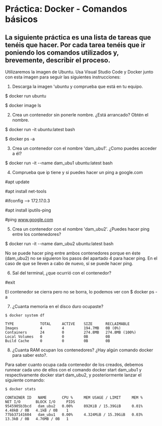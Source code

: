 # Práctica: Docker - Comandos básicos

## La siguiente práctica es una lista de tareas que tenéis que hacer. Por cada tarea tenéis que ir poniendo los comandos utilizados y, brevemente, describir el proceso.


Utilizaremos la imagen de Ubuntu. Usa Visual Studio Code y Docker junto con esta imagen para seguir las siguientes instrucciones:

1. Descarga la imagen 'ubuntu y comprueba que está en tu equipo.

$ docker run ubuntu

$ docker image ls

2. Crea un contenedor sin ponerle nombre. ¿Está arrancado? Obtén el nombre.

$ docker run -it ubuntu:latest bash

$ docker ps -a

3. Crea un contenedor con el nombre 'dam_ubu1'. ¿Como puedes acceder a él?

$ docker run -it --name dam_ubu1 ubuntu:latest bash


4. Comprueba que ip tiene y si puedes hacer un ping a google.com

#apt update

#apt install net-tools

#ifconfig --> 172.17.0.3


#apt install iputils-ping

#ping www.google.com

5. Crea un contenedor con el nombre 'dam_ubu2'. ¿Puedes hacer ping entre los contenedores?

$ docker run -it --name dam_ubu2 ubuntu:latest bash

No se puede hacer ping entre ambos contenedores porque en éste (dam_ubu2) no se siguieron los pasos del apartado 4 para hacer ping. En el caso de que se lleven a cabo de nuevo, sí se puede hacer ping.

6. Sal del terminal, ¿que ocurrió con el contenedor?

#exit

El contenedor se cierra pero no se borra, lo podemos ver con $ docker ps -a

7. ¿Cuanta memoria en el disco duro ocupaste?

``````
$ docker system df

TYPE            TOTAL     ACTIVE    SIZE      RECLAIMABLE
Images          4         4         194.7MB   0B (0%)
Containers      24        0         274.8MB   274.8MB (100%)
Local Volumes   0         0         0B        0B
Build Cache     0         0         0B        0B
``````


8. ¿Cuanta RAM ocupan los contenedores? ¿Hay algún comando docker para saber esto?.

Para saber cuanto ocupa cada contenedor de los creados, debemos runnear cada uno de ellos con el comando docker start dam_ubu1 y respectivamente docker start dam_ubu2, y posteriormente lanzar el siguiente comando:


``````
$ docker stats

CONTAINER ID   NAME       CPU %     MEM USAGE / LIMIT     MEM %     NET I/O       BLOCK I/O     PIDS
9545905b3bcd   dam_ubu2   0.00%     892KiB / 15.39GiB     0.01%     4.48kB / 0B   4.1kB / 0B    1
77bb37141604   dam_ubu1   0.00%     4.324MiB / 15.39GiB   0.03%     13.3kB / 0B   4.76MB / 0B   1
``````